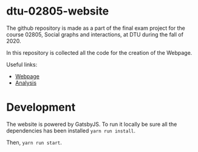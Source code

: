# dtu-02805-website

The github repository is made as a part of the final exam project for the course 02805, Social graphs and interactions, at DTU during the fall of 2020.

In this repository is collected all the code for the creation of the Webpage.

Useful links:
* [Webpage](https://artists-collaborations-network.netlify.app)
* [Analysis](https://github.com/andreas-kaae/socialgraphs2020_artists_collaborations_network)


# Development

The website is powered by GatsbyJS. 
To run it locally be sure all the dependencies has been installed `yarn run install`.

Then, `yarn run start`.
